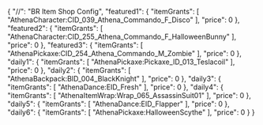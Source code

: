 {
    "//": "BR Item Shop Config",
    "featured1": {
        "itemGrants": [
            "AthenaCharacter:CID_039_Athena_Commando_F_Disco"
        ],
        "price": 0
    },
    "featured2": {
        "itemGrants": [
            "AthenaCharacter:CID_255_Athena_Commando_F_HalloweenBunny"
        ],
        "price": 0
    },
    "featured3": {
        "itemGrants": [
            "AthenaPickaxe:CID_254_Athena_Commando_M_Zombie"
        ],
        "price": 0
    },
    "daily1": {
        "itemGrants": [
            "AthenaPickaxe:Pickaxe_ID_013_Teslacoil"
        ],
        "price": 0
    },
    "daily2": {
        "itemGrants": [
            "AthenaBackpack:BID_004_BlackKnight"
        ],
        "price": 0
    },
    "daily3": {
        "itemGrants": [
            "AthenaDance:EID_Fresh"
        ],
        "price": 0
    },
    "daily4": {
        "itemGrants": [
            "AthenaItemWrap:Wrap_065_AssassinSuit01"
        ],
        "price": 0
    },
    "daily5": {
        "itemGrants": [
            "AthenaDance:EID_Flapper"
        ],
        "price": 0
    },
    "daily6": {
        "itemGrants": [
            "AthenaPickaxe:HalloweenScythe"
        ],
        "price": 0
    }
}
